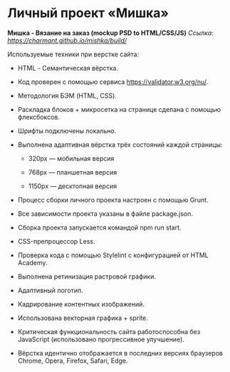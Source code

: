 # Личный проект «Мишка» 
**Мишка - Вязание на заказ (mockup PSD to HTML/CSS/JS)**
*Ссылка: https://charmant.github.io/mishka/build/*

Используемые техники при верстке сайта:

* HTML - Семантическая вёрстка.
* Код проверен с помощью сервиса https://validator.w3.org/nu/.
* Методология БЭМ (HTML, CSS).

* Раскладка блоков + микросетка на странице сделана с помощью флексбоксов.
* Шрифты подключены локально.

* Выполнена адаптивная вёрстка трёх состояний каждой страницы:
    
	- 320px — мобильная версия
	
	- 768px — планшетная версия
	
	- 1150px — десктопная версия

* Процесс сборки личного проекта настроен с помощью Grunt.
* Все зависимости проекта указаны в файле package.json.
* Сборка проекта запускается командой npm run start.
* CSS-препроцессор Less.
* Проверка кода с помощью Stylelint с конфигурацией от HTML Academy.

* Выполнена ретинизация растровой графики.
* Адаптивный логотип.
* Кадрирование контентных изображений.
* Использована векторная графика + sprite.

* Критическая функциональность сайта работоспособна без JavaScript (использовано прогрессивное улучшение).

* Вёрстка идентично отображается в последних версиях браузеров Chrome, Opera, Firefox, Safari, Edge.







